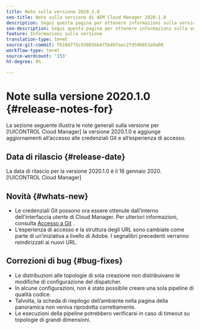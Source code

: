 ```yaml
---
title: Note sulla versione 2020.1.0
seo-title: Note sulla versione di AEM Cloud Manager 2020.1.0
description: Segui questa pagina per ottenere informazioni sulla versione 2020.1.0 di Cloud Manager
seo-description: Segui questa pagina per ottenere informazioni sulla versione 2020.1.0 di AEM Cloud Manager
feature: Informazioni sulla versione
translation-type: tm+mt
source-git-commit: fb10d775c930b5bb475b497aac2fd59b053a9a00
workflow-type: tm+mt
source-wordcount: '153'
ht-degree: 9%

---
```


# Note sulla versione 2020.1.0 {#release-notes-for}

La sezione seguente illustra le note generali sulla versione per [!UICONTROL Cloud Manager] la versione 2020.1.0 e aggiunge aggiornamenti all’accesso alle credenziali Git e all’esperienza di accesso.

## Data di rilascio {#release-date}

La data di rilascio per la versione 2020.1.0 è il 16 gennaio 2020.[!UICONTROL Cloud Manager]

## Novità {#whats-new}

* Le credenziali Git possono ora essere ottenute dall’interno dell’interfaccia utente di Cloud Manager. Per ulteriori informazioni, consulta [Accesso a Git](/help/using/accessing-git.md) .
* L’esperienza di accesso e la struttura degli URL sono cambiate come parte di un’iniziativa a livello di Adobe. I segnalibri precedenti verranno reindirizzati ai nuovi URL.


## Correzioni di bug {#bug-fixes}

* Le distribuzioni alle topologie di sola creazione non distribuivano le modifiche di configurazione del dispatcher.
* In alcune configurazioni, non è stato possibile creare una sola pipeline di qualità codice.
* Talvolta, la scheda di riepilogo dell’ambiente nella pagina della panoramica non veniva riprodotta correttamente.
* Le esecuzioni della pipeline potrebbero verificarsi in caso di timeout su topologie di grandi dimensioni.
